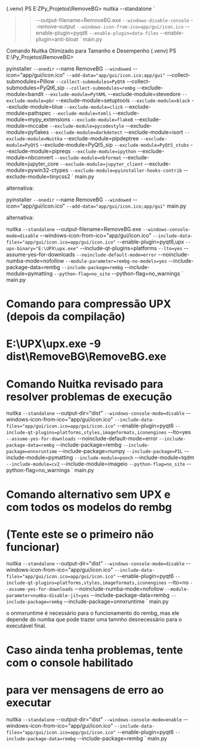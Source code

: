 (.venv) PS E:ZPy_Projetos\RemoveBG> nuitka --standalone `
>> --output-filename=RemoveBG.exe `
>> --windows-disable-console `
>> --remove-output `
>> --windows-icon-from-ico=app/gui/icon.ico `
>> --enable-plugin=pyqt6 `
>> --enable-plugin=data-files `
>> --enable-plugin=anti-bloat `
>> main.py

Comando Nuitka Otimizado para Tamanho e Desempenho
(.venv) PS E:\Py_Projetos\RemoveBG> 

pyinstaller `
  --onedir `
  --name RemoveBG `
  --windowed `
  --icon="app/gui/icon.ico" `
  --add-data="app/gui/icon.ico;app/gui" `
  --collect-submodules=Pillow `
  --collect-submodules=PyQt6 `
  --collect-submodules=PyQt6_sip `
  --collect-submodules=rembg `
  --exclude-module=bandit `
  --exclude-module=PyYAML `
  --exclude-module=stevedore `
  --exclude-module=pbr `
  --exclude-module=setuptools `
  --exclude-module=black `
  --exclude-module=blue `
  --exclude-module=click `
  --exclude-module=pathspec `
  --exclude-module=tomli `
  --exclude-module=mypy_extensions `
  --exclude-module=flake8 `
  --exclude-module=mccabe `
  --exclude-module=pycodestyle `
  --exclude-module=pyflakes `
  --exclude-module=darkdetect `
  --exclude-module=isort `
  --exclude-module=Nuitka `
  --exclude-module=pipdeptree `
  --exclude-module=PyQt5 `
  --exclude-module=PyQt5_sip `
  --exclude-module=PyQt5_stubs `
  --exclude-module=pipreqs `
  --exclude-module=ipython `
  --exclude-module=nbconvert `
  --exclude-module=nbformat `
  --exclude-module=jupyter_core `
  --exclude-module=jupyter_client `
  --exclude-module=pywin32-ctypes `
  --exclude-module=pyinstaller-hooks-contrib `
  --exclude-module=tinycss2 `
  main.py

alternativa:

pyinstaller `
  --onedir `
  --name RemoveBG `
  --windowed `
  --icon="app/gui/icon.ico" `
  --add-data="app/gui/icon.ico;app/gui" `
  main.py

alternativa:

nuitka `
  --standalone `
  --output-filename=RemoveBG.exe `
  --windows-console-mode=disable `
  --windows-icon-from-ico="app/gui/icon.ico" `
  --include-data-files="app/gui/icon.ico=app/gui/icon.ico" `
  --enable-plugin=pyqt6,upx `
  --upx-binary="E:\UPX\upx.exe" `
  --include-qt-plugins=platforms `
  --lto=yes `
  --assume-yes-for-downloads `
  --noinclude-default-mode=error `
  --noinclude-numba-mode=nofollow `
  --module-parameter=rembg-no-models=yes `
  --include-package-data=rembg `
  --include-package=rembg `
  --include-module=pymatting `
  --python-flag=no_site `
  --python-flag=no_warnings `
  main.py


# Comando para compressão UPX (depois da compilação)
# E:\UPX\upx.exe -9 dist\RemoveBG\RemoveBG.exe

# Comando Nuitka revisado para resolver problemas de execução
nuitka `
  --standalone `
  --output-dir="dist" `
  --windows-console-mode=disable `
  --windows-icon-from-ico="app/gui/icon.ico" `
  --include-data-files="app/gui/icon.ico=app/gui/icon.ico" `
  --enable-plugin=pyqt6 `
  --include-qt-plugins=platforms,styles,imageformats,iconengines `
  --lto=yes `
  --assume-yes-for-downloads `
  --noinclude-default-mode=error `
  --include-package-data=rembg `
  --include-package=rembg `
  --include-package=onnxruntime `
  --include-package=numpy `
  --include-package=PIL `
  --include-module=pymatting `
  --include-module=pooch `
  --include-module=tqdm `
  --include-module=cv2 `
  --include-module=imageio `
  --python-flag=no_site `
  --python-flag=no_warnings `
  main.py

# Comando alternativo sem UPX e com todos os modelos do rembg 
# (Tente este se o primeiro não funcionar)
nuitka `
  --standalone `
  --output-dir="dist" `
  --windows-console-mode=disable `
  --windows-icon-from-ico="app/gui/icon.ico" `
  --include-data-files="app/gui/icon.ico=app/gui/icon.ico" `
  --enable-plugin=pyqt6 `
  --include-qt-plugins=platforms,styles,imageformats,iconengines `
  --lto=no `
  --assume-yes-for-downloads `
  --noinclude-numba-mode=nofollow `
  --module-parameter=numba-disable-jit=yes `
  --include-package-data=rembg `
  --include-package=rembg `
  --include-package=onnxruntime `
  main.py

o onmxruntime é necessário para o funcionamento do rembg, mas ele depende do numba que pode trazer uma tamnho desnecessário para o executável final.

# Caso ainda tenha problemas, tente com o console habilitado 
# para ver mensagens de erro ao executar
nuitka `
  --standalone `
  --output-dir="dist" `
  --windows-console-mode=enable `
  --windows-icon-from-ico="app/gui/icon.ico" `
  --include-data-files="app/gui/icon.ico=app/gui/icon.ico" `
  --enable-plugin=pyqt6 `
  --include-package-data=rembg `
  --include-package=rembg `
  main.py
